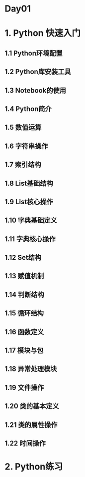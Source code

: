 # Day01

# 1. Python 快速入门

## 1.1 Python环境配置

## 1.2 Python库安装工具

## 1.3 Notebook的使用

## 1.4 Python简介

## 1.5 数值运算

## 1.6 字符串操作

## 1.7 索引结构

## 1.8 List基础结构

## 1.9 List核心操作

## 1.10 字典基础定义

## 1.11 字典核心操作

## 1.12 Set结构

## 1.13 赋值机制

## 1.14 判断结构

## 1.15 循环结构

## 1.16 函数定义

## 1.17 模块与包

## 1.18 异常处理模块

## 1.19 文件操作

## 1.20 类的基本定义

## 1.21 类的属性操作

## 1.22 时间操作

# 2. Python练习



